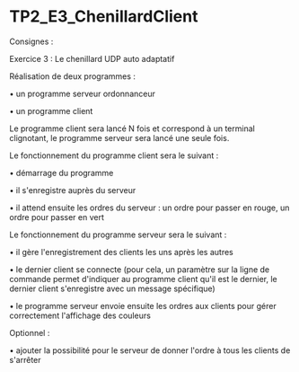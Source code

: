 # TP2_E3_ChenillardClient

Consignes :

Exercice 3 : Le chenillard UDP auto adaptatif

Réalisation de deux programmes :

• un programme serveur ordonnanceur

• un programme client


Le programme client sera lancé N fois et correspond à un terminal clignotant, le programme
serveur sera lancé une seule fois.

Le fonctionnement du programme client sera le suivant :

• démarrage du programme

• il s'enregistre auprès du serveur

• il attend ensuite les ordres du serveur : un ordre pour passer en rouge, un ordre pour
passer en vert


Le fonctionnement du programme serveur sera le suivant :

  • il gère l'enregistrement des clients les uns après les autres

  • le dernier client se connecte (pour cela, un paramètre sur la ligne de commande permet
d'indiquer au programme client qu'il est le dernier, le dernier client s'enregistre avec un
message spécifique)

  • le programme serveur envoie ensuite les ordres aux clients pour gérer correctement
l'affichage des couleurs


Optionnel :

• ajouter la possibilité pour le serveur de donner l'ordre à tous les clients de s'arrêter
